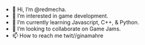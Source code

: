 - 👋 Hi, I’m @redmecha.
- 👀 I’m interested in game development.
- 🌱 I’m currently learning Javascript, C++, & Python.
- 💞️ I’m looking to collaborate on Game Jams.
- 📫 How to reach me twit//ginamahre

<!---
redmecha/redmecha is a ✨ special ✨ repository because its `README.md` (this file) appears on your GitHub profile.
You can click the Preview link to take a look at your changes.
--->
